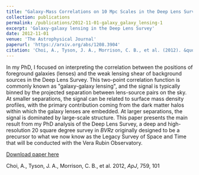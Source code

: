 ```yaml
---
title: "Galaxy-Mass Correlations on 10 Mpc Scales in the Deep Lens Survey"
collection: publications
permalink: /publications/2012-11-01-galaxy_galaxy_lensing-1
excerpt: 'Galaxy-galaxy lensing in the Deep Lens Survey'
date: 2012-11-01
venue: 'The Astrophysical Journal'
paperurl: 'https://arxiv.org/abs/1208.3904'
citation: 'Choi, A., Tyson, J. A., Morrison, C. B., et al. (2012). &quot;Galaxy-Mass Correlations on 10 Mpc Scales in the Deep Lens Survey&quot; <i>ApJ</i>, 759, 101'
---
```

In my PhD, I focused on interpreting the correlation between the positions of foreground galaxies (lenses) and the weak lensing shear of background sources in the Deep Lens Survey.  This two-point correlation function is commonly known as "galaxy-galaxy lensing", and the signal is typically binned by the projected separation between lens-source pairs on the sky. At smaller separations, the signal can be related to surface mass density profiles, with the primary contribution coming from the dark matter halos within which the galaxy lenses are embedded.  At larger separations, the signal is dominated by large-scale structure.  This paper presents the main result from my PhD analysis of the Deep Lens Survey, a deep and high-resolution 20 square degree survey in <i>BVRz</i> originally designed to be a precursor to what we now know as the Legacy Survey of Space and Time that will be conducted with the Vera Rubin Observatory.

[Download paper here](http://arxiv.org/pdf/1208.3904.pdf)

Choi, A., Tyson, J. A., Morrison, C. B., et al. 2012, <i>ApJ</i>, 759, 101